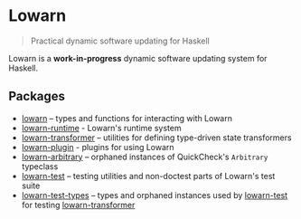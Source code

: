 # Lowarn

> Practical dynamic software updating for Haskell

Lowarn is a **work-in-progress** dynamic software updating system for Haskell.

## Packages

- [lowarn](core) – types and functions for interacting with Lowarn
- [lowarn-runtime](runtime) - Lowarn's runtime system
- [lowarn-transformer](transformer) – utilities for defining type-driven state transformers
- [lowarn-plugin](plugin) - plugins for using Lowarn
- [lowarn-arbitrary](arbitrary) – orphaned instances of QuickCheck's `Arbitrary` typeclass
- [lowarn-test](test) – testing utilities and non-doctest parts of Lowarn's test suite
- [lowarn-test-types](test-types) – types and orphaned instances used by [lowarn-test](test) for testing [lowarn-transformer](transformer)
